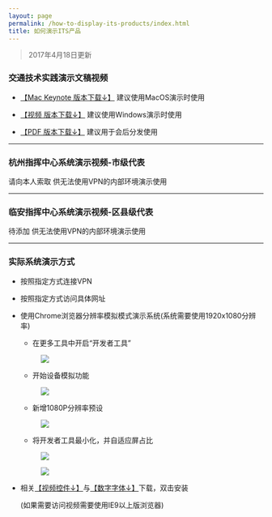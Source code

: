```yaml
---
layout: page
permalink: /how-to-display-its-products/index.html
title: 如何演示ITS产品
---
```


> 2017年4月18日更新

### 交通技术实践演示文稿视频

+ [【Mac Keynote 版本下载↓】](https://pan.baidu.com/s/1hsbv6zM) 建议使用MacOS演示时使用

+ [【视频 版本下载↓】](https://pan.baidu.com/s/1o8oG61s) 建议使用Windows演示时使用

+ [【PDF 版本下载↓】](https://pan.baidu.com/s/1eScf83K) 建议用于会后分发使用

----

### 杭州指挥中心系统演示视频-市级代表

请向本人索取 供无法使用VPN的内部环境演示使用

----

### 临安指挥中心系统演示视频-区县级代表

待添加 供无法使用VPN的内部环境演示使用

----

### 实际系统演示方式

+ 按照指定方式连接VPN

+ 按照指定方式访问具体网址

+ 使用Chrome浏览器分辨率模拟模式演示系统(系统需要使用1920x1080分辨率)

    + 在更多工具中开启“开发者工具”
    
    <figure>
      <img src="http://7xkj65.com1.z0.glb.clouddn.com/%E5%88%86%E8%BE%A8%E7%8E%87%E6%A8%A1%E6%8B%9F-step01.png">
    </figure>
    
    + 开始设备模拟功能
    
    <figure>
          <img src="http://7xkj65.com1.z0.glb.clouddn.com/%E5%88%86%E8%BE%A8%E7%8E%87%E6%A8%A1%E6%8B%9F-step02.png">
        </figure>
    
    + 新增1080P分辨率预设
    
    <figure>
          <img src="http://7xkj65.com1.z0.glb.clouddn.com/%E5%88%86%E8%BE%A8%E7%8E%87%E6%A8%A1%E6%8B%9F-step03.png">
    </figure>
    
    + 将开发者工具最小化，并自适应屏占比
    
    <figure>
          <img src="http://7xkj65.com1.z0.glb.clouddn.com/%E5%88%86%E8%BE%A8%E7%8E%87%E6%A8%A1%E6%8B%9F-step05.png">
    </figure>
        
    <figure>
          <img src="http://7xkj65.com1.z0.glb.clouddn.com/%E5%88%86%E8%BE%A8%E7%8E%87%E6%A8%A1%E6%8B%9F-step06.png">
    </figure>

+ 相关[【视频控件↓】](https://pan.baidu.com/s/1gf3NQy3)与[【数字字体↓】](https://pan.baidu.com/s/1dEWHVdn)下载，双击安装

    (如果需要访问视频需要使用IE9以上版浏览器)
